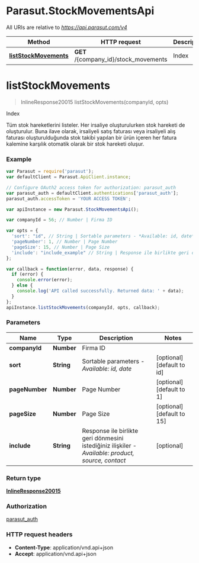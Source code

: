 # Parasut.StockMovementsApi

All URIs are relative to *https://api.parasut.com/v4*

Method | HTTP request | Description
------------- | ------------- | -------------
[**listStockMovements**](StockMovementsApi.md#listStockMovements) | **GET** /{company_id}/stock_movements | Index


<a name="listStockMovements"></a>
# **listStockMovements**
> InlineResponse20015 listStockMovements(companyId, opts)

Index

Tüm stok hareketlerini listeler. Her irsaliye oluşturulurken stok hareketi de oluşturulur. Buna ilave olarak, irsaliyeli satış faturası veya irsaliyeli alış faturası oluşturulduğunda stok takibi yapılan bir ürün içeren her fatura kalemine karşılık otomatik olarak bir stok hareketi oluşur.

### Example
```javascript
var Parasut = require('parasut');
var defaultClient = Parasut.ApiClient.instance;

// Configure OAuth2 access token for authorization: parasut_auth
var parasut_auth = defaultClient.authentications['parasut_auth'];
parasut_auth.accessToken = 'YOUR ACCESS TOKEN';

var apiInstance = new Parasut.StockMovementsApi();

var companyId = 56; // Number | Firma ID

var opts = { 
  'sort': "id", // String | Sortable parameters - *Available: id, date*
  'pageNumber': 1, // Number | Page Number
  'pageSize': 15, // Number | Page Size
  'include': "include_example" // String | Response ile birlikte geri dönmesini istediğiniz ilişkiler - *Available: product, source, contact*
};

var callback = function(error, data, response) {
  if (error) {
    console.error(error);
  } else {
    console.log('API called successfully. Returned data: ' + data);
  }
};
apiInstance.listStockMovements(companyId, opts, callback);
```

### Parameters

Name | Type | Description  | Notes
------------- | ------------- | ------------- | -------------
 **companyId** | **Number**| Firma ID | 
 **sort** | **String**| Sortable parameters - *Available: id, date* | [optional] [default to id]
 **pageNumber** | **Number**| Page Number | [optional] [default to 1]
 **pageSize** | **Number**| Page Size | [optional] [default to 15]
 **include** | **String**| Response ile birlikte geri dönmesini istediğiniz ilişkiler - *Available: product, source, contact* | [optional] 

### Return type

[**InlineResponse20015**](InlineResponse20015.md)

### Authorization

[parasut_auth](../README.md#parasut_auth)

### HTTP request headers

 - **Content-Type**: application/vnd.api+json
 - **Accept**: application/vnd.api+json


